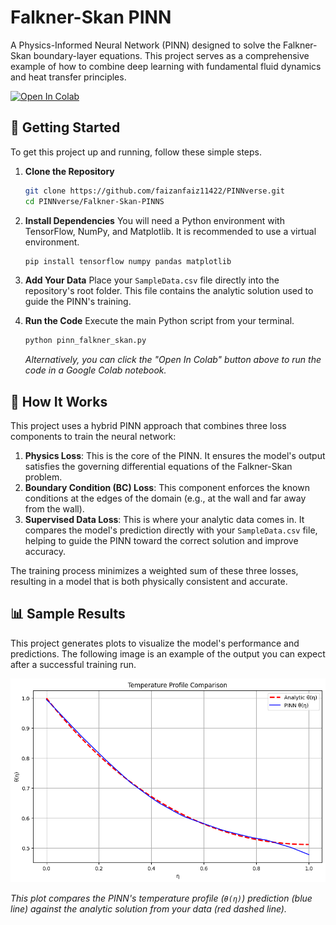 # Falkner-Skan PINN

A Physics-Informed Neural Network (PINN) designed to solve the Falkner-Skan boundary-layer equations. This project serves as a comprehensive example of how to combine deep learning with fundamental fluid dynamics and heat transfer principles.

[![Open In Colab]([https://colab.research.google.com/assets/colab-badge.svg)](https://colab.research.google.com/github/your-username/PINNverse/blob/main/Falkner-Skan-Project/pinn_falkner_skan.ipynb](https://colab.research.google.com/drive/1kDYqmtj8o0sYbS_xzuM3eNzSXGVqAgN3?usp=sharing))

## 🚀 Getting Started

To get this project up and running, follow these simple steps.

1.  **Clone the Repository**
    ```bash
    git clone https://github.com/faizanfaiz11422/PINNverse.git
    cd PINNverse/Falkner-Skan-PINNS
    ```

2.  **Install Dependencies**
    You will need a Python environment with TensorFlow, NumPy, and Matplotlib. It is recommended to use a virtual environment.
    ```bash
    pip install tensorflow numpy pandas matplotlib
    ```

3.  **Add Your Data**
    Place your `SampleData.csv` file directly into the repository's root folder. This file contains the analytic solution used to guide the PINN's training.

4.  **Run the Code**
    Execute the main Python script from your terminal.
    ```bash
    python pinn_falkner_skan.py
    ```
    *Alternatively, you can click the "Open In Colab" button above to run the code in a Google Colab notebook.*

## 🧠 How It Works

This project uses a hybrid PINN approach that combines three loss components to train the neural network:

1.  **Physics Loss**: This is the core of the PINN. It ensures the model's output satisfies the governing differential equations of the Falkner-Skan problem.
2.  **Boundary Condition (BC) Loss**: This component enforces the known conditions at the edges of the domain (e.g., at the wall and far away from the wall).
3.  **Supervised Data Loss**: This is where your analytic data comes in. It compares the model's prediction directly with your `SampleData.csv` file, helping to guide the PINN toward the correct solution and improve accuracy.

The training process minimizes a weighted sum of these three losses, resulting in a model that is both physically consistent and accurate.

## 📊 Sample Results

This project generates plots to visualize the model's performance and predictions. The following image is an example of the output you can expect after a successful training run.

![Temperature Profile Comparison](https://github.com/faizanfaiz11422/PINNverse/blob/4619d037deae6a677c2f26d30bbee567ccd0ae1f/Falkner-Skan-PINNS/Results/Comparison.png)

*This plot compares the PINN's temperature profile (`θ(η)`) prediction (blue line) against the analytic solution from your data (red dashed line).*
